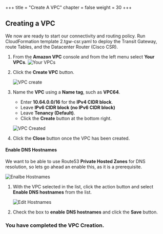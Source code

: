 +++
title = "Create A VPC"
chapter = false
weight = 30
+++

## Creating a VPC

We now are ready to start our connectivity and routing policy.
Run CloudFormation template 2.tgw-csr.yaml to deploy the Transit Gateway, route Tables, and the Datacenter Router (Cisco CSR).

1. From the **Amazon VPC** console and from the left menu select **Your VPCs**.
    ![Your VPCs](/images/vpc-listvpcs.png)

1. Click the **Create VPC** button.

    ![VPC create](/images/vpc-create.png)

1. Name the **VPC** using a **Name tag**, such as **VPC64**. 
    - Enter **10.64.0.0/16** for the **IPv4 CIDR block**.
    - Leave **IPv6 CIDR block (no IPv6 CIDR block)**
    - Leave **Tenancy (Default)**.
    - Click the **Create** button at the bottom right.

    ![VPC Created](/images/vpc-created.png)
1. Click the **Close** button once the VPC has been created.

#### Enable DNS Hostnames
We want to be able to use Route53 **Private Hosted Zones** for DNS resolution, so lets go ahead an enable this, as it is a prerequisite.

![Enalbe Hostnames](/images/vpc-hostnames.png)
1. With the VPC selected in the list, click the action button and select **Enable DNS hostnames** from the list.

    ![Edit Hostnames](/images/vpc-hostnames-edit.png)
1. Check the box to **enable** **DNS hostnames** and click the **Save** button.

  
### You have completed the VPC Creation. ###